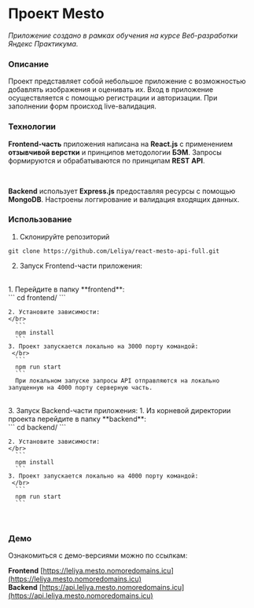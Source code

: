 # Проект Mesto
*Приложение создано в рамках обучения на курсе Веб-разработки Яндекс Практикума.*  

### Описание

Проект представляет собой небольшое приложение с возможностью добавлять изображения и оценивать их. Вход в приложение осуществляется с помощью регистрации и авторизации. При заполнении форм происход live-валидация.

### Технологии

**Frontend-часть** приложения написана на **React.js** с применением **отзывчивой верстки** и принципов методологии **БЭМ**. Запросы формируются и обрабатываются по принципам **REST API**.

</br>

**Backend** использует **Express.js** предоставляя ресурсы с помощью **MongoDB**. Настроены логгирование и валидация входящих данных.

### Использование

1. Склонируйте репозиторий 
```
git clone https://github.com/Leliya/react-mesto-api-full.git
```
2.  Запуск Frontend-части приложения:
</br> 
    1. Перейдите в папку **frontend**:  
      </br>
      ```
      cd frontend/
      ```

    2. Установите зависимости:
    </br>
      ```
      npm install
      ```
    3. Проект запускается локально на 3000 порту командой:
     </br>
      ```
      npm run start
      ```
      При локальном запуске запросы API отправляются на локально запущенную на 4000 порту серверную часть.
</br>
3. Запуск Backend-части приложения:
    1. Из корневой директории проекта перейдите в папку **backend**:  
      </br>
      ```
      cd backend/
      ```

    2. Установите зависимости:
    </br>
      ```
      npm install
      ```
    3. Проект запускается локально на 4000 порту командой:
     </br>
      ```
      npm run start
      ```
</br>

### Демо

Ознакомиться с демо-версиями можно по ссылкам:

**Frontend** [https://leliya.mesto.nomoredomains.icu](https://leliya.mesto.nomoredomains.icu)  
**Backend**  [https://api.leliya.mesto.nomoredomains.icu](https://api.leliya.mesto.nomoredomains.icu)

